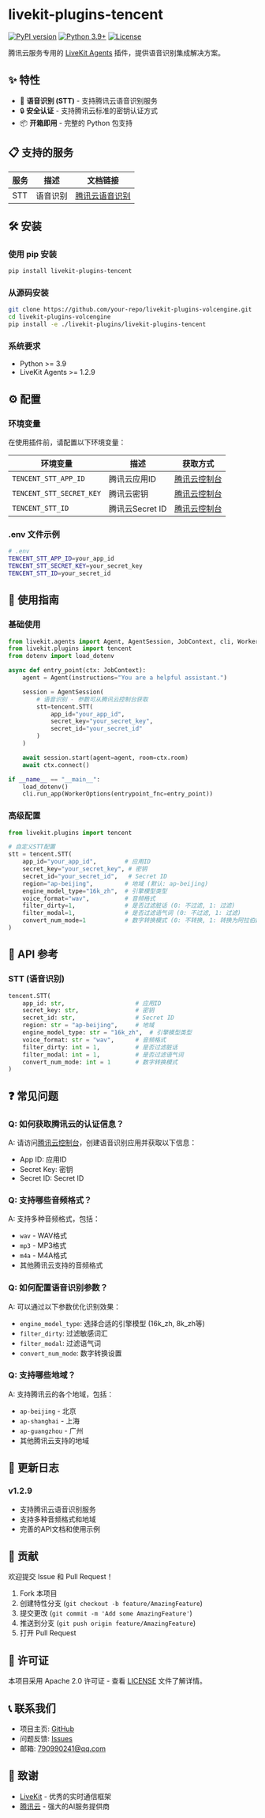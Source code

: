 # livekit-plugins-tencent

[![PyPI version](https://badge.fury.io/py/livekit-plugins-tencent.svg)](https://pypi.org/project/livekit-plugins-tencent/)
[![Python 3.9+](https://img.shields.io/badge/python-3.9+-blue.svg)](https://www.python.org/downloads/)
[![License](https://img.shields.io/badge/License-Apache%202.0-green.svg)](https://opensource.org/licenses/Apache-2.0)

腾讯云服务专用的 [LiveKit Agents](https://github.com/livekit/agents) 插件，提供语音识别集成解决方案。

## ✨ 特性

- 🎤 **语音识别 (STT)** - 支持腾讯云语音识别服务
- 🔒 **安全认证** - 支持腾讯云标准的密钥认证方式
- 📦 **开箱即用** - 完整的 Python 包支持

## 📋 支持的服务

| 服务 | 描述 | 文档链接 |
|------|------|----------|
| STT | 语音识别 | [腾讯云语音识别](https://cloud.tencent.com/document/product/1093/48982) |

## 🛠️ 安装

### 使用 pip 安装

```bash
pip install livekit-plugins-tencent
```

### 从源码安装

```bash
git clone https://github.com/your-repo/livekit-plugins-volcengine.git
cd livekit-plugins-volcengine
pip install -e ./livekit-plugins/livekit-plugins-tencent
```

### 系统要求

- Python >= 3.9
- LiveKit Agents >= 1.2.9

## ⚙️ 配置

### 环境变量

在使用插件前，请配置以下环境变量：

| 环境变量 | 描述 | 获取方式 |
|----------|------|----------|
| `TENCENT_STT_APP_ID` | 腾讯云应用ID | [腾讯云控制台](https://console.cloud.tencent.com/) |
| `TENCENT_STT_SECRET_KEY` | 腾讯云密钥 | [腾讯云控制台](https://console.cloud.tencent.com/) |
| `TENCENT_STT_ID` | 腾讯云Secret ID | [腾讯云控制台](https://console.cloud.tencent.com/) |

### .env 文件示例

```bash
# .env
TENCENT_STT_APP_ID=your_app_id
TENCENT_STT_SECRET_KEY=your_secret_key
TENCENT_STT_ID=your_secret_id
```

## 📖 使用指南

### 基础使用

```python
from livekit.agents import Agent, AgentSession, JobContext, cli, WorkerOptions
from livekit.plugins import tencent
from dotenv import load_dotenv

async def entry_point(ctx: JobContext):
    agent = Agent(instructions="You are a helpful assistant.")

    session = AgentSession(
        # 语音识别 - 参数可从腾讯云控制台获取
        stt=tencent.STT(
            app_id="your_app_id",
            secret_key="your_secret_key",
            secret_id="your_secret_id"
        )
    )

    await session.start(agent=agent, room=ctx.room)
    await ctx.connect()

if __name__ == "__main__":
    load_dotenv()
    cli.run_app(WorkerOptions(entrypoint_fnc=entry_point))
```

### 高级配置

```python
from livekit.plugins import tencent

# 自定义STT配置
stt = tencent.STT(
    app_id="your_app_id",        # 应用ID
    secret_key="your_secret_key", # 密钥
    secret_id="your_secret_id",   # Secret ID
    region="ap-beijing",         # 地域 (默认: ap-beijing)
    engine_model_type="16k_zh",  # 引擎模型类型
    voice_format="wav",          # 音频格式
    filter_dirty=1,              # 是否过滤脏话 (0: 不过滤, 1: 过滤)
    filter_modal=1,              # 是否过滤语气词 (0: 不过滤, 1: 过滤)
    convert_num_mode=1           # 数字转换模式 (0: 不转换, 1: 转换为阿拉伯数字)
)
```

## 🔧 API 参考

### STT (语音识别)

```python
tencent.STT(
    app_id: str,                    # 应用ID
    secret_key: str,                # 密钥
    secret_id: str,                 # Secret ID
    region: str = "ap-beijing",     # 地域
    engine_model_type: str = "16k_zh",  # 引擎模型类型
    voice_format: str = "wav",      # 音频格式
    filter_dirty: int = 1,          # 是否过滤脏话
    filter_modal: int = 1,          # 是否过滤语气词
    convert_num_mode: int = 1       # 数字转换模式
)
```

## ❓ 常见问题

### Q: 如何获取腾讯云的认证信息？

A: 请访问[腾讯云控制台](https://console.cloud.tencent.com/)，创建语音识别应用并获取以下信息：
- App ID: 应用ID
- Secret Key: 密钥
- Secret ID: Secret ID

### Q: 支持哪些音频格式？

A: 支持多种音频格式，包括：
- `wav` - WAV格式
- `mp3` - MP3格式
- `m4a` - M4A格式
- 其他腾讯云支持的音频格式

### Q: 如何配置语音识别参数？

A: 可以通过以下参数优化识别效果：
- `engine_model_type`: 选择合适的引擎模型 (16k_zh, 8k_zh等)
- `filter_dirty`: 过滤敏感词汇
- `filter_modal`: 过滤语气词
- `convert_num_mode`: 数字转换设置

### Q: 支持哪些地域？

A: 支持腾讯云的各个地域，包括：
- `ap-beijing` - 北京
- `ap-shanghai` - 上海
- `ap-guangzhou` - 广州
- 其他腾讯云支持的地域

## 📝 更新日志

### v1.2.9
- 支持腾讯云语音识别服务
- 支持多种音频格式和地域
- 完善的API文档和使用示例

## 🤝 贡献

欢迎提交 Issue 和 Pull Request！

1. Fork 本项目
2. 创建特性分支 (`git checkout -b feature/AmazingFeature`)
3. 提交更改 (`git commit -m 'Add some AmazingFeature'`)
4. 推送到分支 (`git push origin feature/AmazingFeature`)
5. 打开 Pull Request

## 📄 许可证

本项目采用 Apache 2.0 许可证 - 查看 [LICENSE](../LICENSE) 文件了解详情。

## 📞 联系我们

- 项目主页: [GitHub](https://github.com/your-repo/livekit-plugins-volcengine)
- 问题反馈: [Issues](https://github.com/your-repo/livekit-plugins-volcengine/issues)
- 邮箱: 790990241@qq.com

## 🙏 致谢

- [LiveKit](https://github.com/livekit/agents) - 优秀的实时通信框架
- [腾讯云](https://cloud.tencent.com/) - 强大的AI服务提供商

